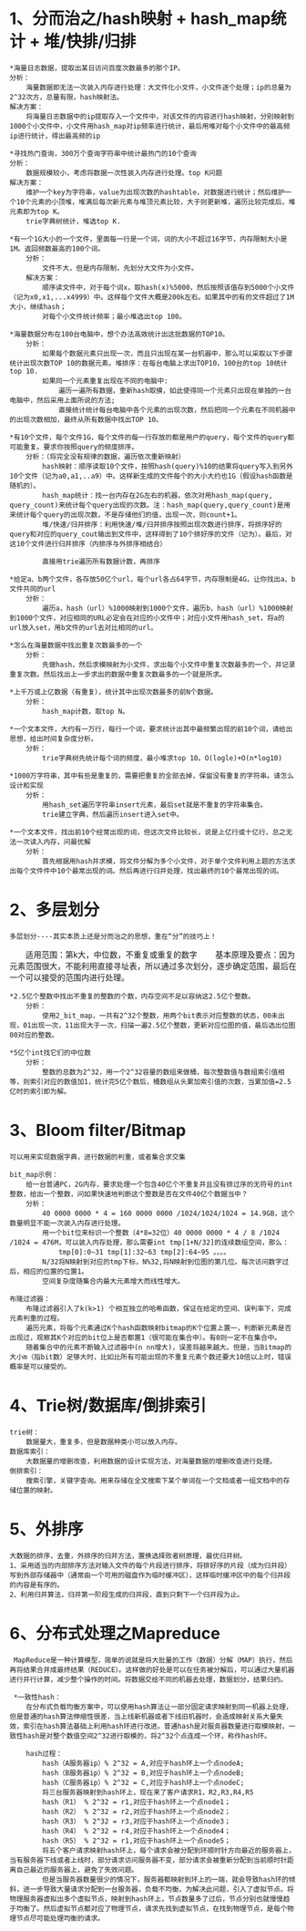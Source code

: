 # 1、分而治之/hash映射 + hash_map统计 + 堆/快排/归排
    *海量日志数据，提取出某日访问百度次数最多的那个IP。
    分析：
        海量数据即无法一次装入内存进行处理：大文件化小文件，小文件逐个处理；ip的总量为2^32次方，总量有限，hash映射法。
    解决方案：
        将海量日志数据中的ip提取存入一个文件中，对该文件的内容进行hash映射，分别映射到1000个小文件中，小文件用hash_map对ip频率进行统计，最后用堆对每个小文件中的最高频ip进行统计，得出最高频的ip

    *寻找热门查询，300万个查询字符串中统计最热门的10个查询
    分析：
        数据规模较小，考虑将数据一次性装入内存进行处理。top K问题
    解决方案：
        维护一个key为字符串，value为出现次数的hashtable，对数据进行统计；然后维护一个10个元素的小顶堆，堆满后每次新元素与堆顶元素比较，大于则更新堆，遍历比较完成后，堆元素即为top K。
        trie字典树统计，堆选top K.
    
    *有一个1G大小的一个文件，里面每一行是一个词，词的大小不超过16字节，内存限制大小是1M。返回频数最高的100个词。
        分析：
            文件不大，但是内存限制，先划分大文件为小文件。
        解决方案：
            顺序读文件中，对于每个词x，取hash(x)%5000，然后按照该值存到5000个小文件（记为x0,x1,...x4999）中。这样每个文件大概是200k左右。如果其中的有的文件超过了1M大小，继续hash；
            对每个小文件统计频率；最小堆选出top 100。

    *海量数据分布在100台电脑中，想个办法高效统计出这批数据的TOP10。
        分析：
            如果每个数据元素只出现一次，而且只出现在某一台机器中，那么可以采取以下步骤统计出现次数TOP 10的数据元素。堆排序：在每台电脑上求出TOP10，100台的top 10统计top 10.
            如果同一个元素重复出现在不同的电脑中:
                遍历一遍所有数据，重新hash取摸，如此使得同一个元素只出现在单独的一台电脑中，然后采用上面所说的方法;
                直接统计统计每台电脑中各个元素的出现次数，然后把同一个元素在不同机器中的出现次数相加，最终从所有数据中找出TOP 10。
    
    *有10个文件，每个文件1G，每个文件的每一行存放的都是用户的query，每个文件的query都可能重复。要求你按照query的频度排序。
        分析：（将完全没有规律的数据，遍历依次重新映射）
            hash映射：顺序读取10个文件，按照hash(query)%10的结果将query写入到另外10个文件（记为a0,a1,..a9）中。这样新生成的文件每个的大小大约也1G（假设hash函数是随机的）。
            hash_map统计：找一台内存在2G左右的机器，依次对用hash_map(query, query_count)来统计每个query出现的次数。注：hash_map(query,query_count)是用来统计每个query的出现次数，不是存储他们的值，出现一次，则count+1。
            堆/快速/归并排序：利用快速/堆/归并排序按照出现次数进行排序，将排序好的query和对应的query_cout输出到文件中，这样得到了10个排好序的文件（记为）。最后，对这10个文件进行归并排序（内排序与外排序相结合）

            直接用trie遍历所有数据计数，再排序

    *给定a、b两个文件，各存放50亿个url，每个url各占64字节，内存限制是4G，让你找出a、b文件共同的url
        分析：
            遍历a，hash（url）%1000映射到1000个文件，遍历b，hash（url）%1000映射到1000个文件，对应相同的URL必定会在对应的小文件中；对应小文件用hash_set，将a的url放入set，用b文件的url去对比相同的url。
    
    *怎么在海量数据中找出重复次数最多的一个
        分析：
            先做hash，然后求模映射为小文件，求出每个小文件中重复次数最多的一个，并记录重复次数。然后找出上一步求出的数据中重复次数最多的一个就是所求。

    *上千万或上亿数据（有重复），统计其中出现次数最多的前N个数据。
        分析：
            hash_map计数，取top N。

    *一个文本文件，大约有一万行，每行一个词，要求统计出其中最频繁出现的前10个词，请给出思想，给出时间复杂度分析。
        分析：
            trie字典树先统计每个词的频度，最小堆求top 10。O(logle)+O(n*log10)

    *1000万字符串，其中有些是重复的，需要把重复的全部去掉，保留没有重复的字符串。请怎么设计和实现
        分析：
            用hash_set遍历字符串insert元素，最后set就是不重复的字符串集合。
            trie建立字典，然后遍历insert进入set中。

    *一个文本文件，找出前10个经常出现的词，但这次文件比较长，说是上亿行或十亿行，总之无法一次读入内存，问最优解
        分析：
            首先根据用hash并求模，将文件分解为多个小文件，对于单个文件利用上题的方法求出每个文件件中10个最常出现的词。然后再进行归并处理，找出最终的10个最常出现的词。

# 2、多层划分
    多层划分----其实本质上还是分而治之的思想，重在“分”的技巧上！
　　适用范围：第k大，中位数，不重复或重复的数字
　　基本原理及要点：因为元素范围很大，不能利用直接寻址表，所以通过多次划分，逐步确定范围，最后在一个可以接受的范围内进行处理。

    *2.5亿个整数中找出不重复的整数的个数，内存空间不足以容纳这2.5亿个整数。
        分析：
            使用2_bit_map，一共有2^32个整数，用两个bit表示对应整数的状态，00未出现，01出现一次，11出现大于一次，扫描一遍2.5亿个整数，更新对应位图的值，最后选出位图00对应的整数。
    
    *5亿个int找它们的中位数
        分析：
            整数的总数为2^32，用一个2^32容量的数组来做桶，每次整数值与数组索引值相等，则索引对应的数值加1，统计完5亿个数后，桶数组从头累加索引值的次数，当累加值=2.5亿时的索引即为解。
    
# 3、Bloom filter/Bitmap
    可以用来实现数据字典，进行数据的判重，或者集合求交集
    
    bit_map示例：
        给一台普通PC，2G内存，要求处理一个包含40亿个不重复并且没有排过序的无符号的int整数，给出一个整数，问如果快速地判断这个整数是否在文件40亿个数据当中？
        分析：
            40 0000 0000 * 4 = 160 0000 0000 /1024/1024/1024 = 14.9GB，这个数量明显不能一次装入内存进行处理。
            用一个bit位来标识一个整数（4*8=32位）40 0000 0000 * 4 / 8 /1024 /1024 = 476M，可以装入内存处理，那么需要int tmp[1+N/32]的连续数组空间，那么：
                tmp[0]:0~31 tmp[1]:32~63 tmp[2]:64~95 。。。。
            N/32将N映射到对应的tmp下标，N%32,将N映射到位图的第几位。每次访问数字过后，相应的位置的位置1。
            空间复杂度随集合内最大元素增大而线性增大。

    布隆过滤器：
        布隆过滤器引入了k(k>1) 个相互独立的哈希函数，保证在给定的空间、误判率下，完成元素判重的过程。
        遍历元素，将每个元素通过K个hash函数映射bitmap的K个位置上置一，判断新元素是否出现过，观察其K个对应的bit位上是否都置1（很可能在集合中）。有0则一定不在集合中。
        随着集合中的元素不断输入过滤器中(n nn增大)，误差将越来越大。但是，当Bitmap的大小m（指bit数）足够大时，比如比所有可能出现的不重复元素个数还要大10倍以上时，错误概率是可以接受的。

# 4、Trie树/数据库/倒排索引
    trie树：
        数据量大，重复多，但是数据种类小可以放入内存。
    数据库索引：
        大数据量的增删改查，利用数据的设计实现方法，对海量数据的增删改查进行处理。
    倒排索引：
        搜索引擎，关键字查询。用来存储在全文搜索下某个单词在一个文档或者一组文档中的存储位置的映射。

# 5、外排序
    大数据的排序，去重，外排序的归并方法，置换选择败者树原理，最优归并树。
    1、采用适当的内部排序方法对输入文件的每个片段进行排序，将排好序的片段（成为归并段）写到外部存储器中（通常由一个可用的磁盘作为临时缓冲区），这样临时缓冲区中的每个归并段的内容是有序的。
    2、利用归并算法，归并第一阶段生成的归并段，直到只剩下一个归并段为止。

# 6、分布式处理之Mapreduce
     MapReduce是一种计算模型，简单的说就是将大批量的工作（数据）分解（MAP）执行，然后再将结果合并成最终结果（REDUCE）。这样做的好处是可以在任务被分解后，可以通过大量机器进行并行计算，减少整个操作的时间。将数据交给不同的机器去处理，数据划分，结果归约。

     *一致性hash：
        在分布式负载均衡方案中，可以使用hash算法让一部分固定请求映射到同一机器上处理，但是普通的hash算法伸缩性很差，当上线新机器或者下线旧机器时，会造成映射关系大量失效，索引在hash算法基础上利用hash环进行改进。普通hash是对服务器数量进行取模映射，一致性hash是对整个数值空间2^32进行取模的，将2^32个点连成一个环，称作hash环。

        hash过程：
            hash（A服务器ip）% 2^32 = A,对应于hash环上一个点nodeA;
            hash（B服务器ip）% 2^32 = B,对应于hash环上一个点nodeB;
            hash（C服务器ip）% 2^32 = C,对应于hash环上一个点nodeC;
            将三台服务器映射到hash环上，现在来了客户请求R1，R2,R3,R4,R5
            hash（R1） % 2^32 = r1,对应于hash环上一个点node1；
            hash（R2） % 2^32 = r2,对应于hash环上一个点node2；
            hash（R3） % 2^32 = r3,对应于hash环上一个点node3；
            hash（R4） % 2^32 = r4,对应于hash环上一个点node4；
            hash（R5） % 2^32 = r1,对应于hash环上一个点node5；
            将五个客户请求映射hash环上，每个请求会被分配到环顺时针方向最近的服务器上，当有服务器下线或者上线时，部分请求访问服务器不变，部分请求会被重新分配到当前顺时针距离自己最近的服务器上，避免了失效问题。
            但是当服务器数量很少的情况下，服务器都映射到环上的一端，就会导致hash环的倾斜，进一步导致大量请求分配到一台服务器，负载不均衡，为解决此问题，引入了虚拟节点。将物理服务器虚拟出多个虚拟节点，映射到hash环上，节点数量多了过后，节点分别也就慢慢趋于均衡了。然后虚拟节点都对应了物理节点，请求先找到虚拟节点，在找到物理节点，是每个物理节点尽可能处理均衡的请求。



    



    






            


        

